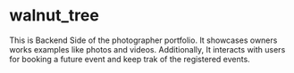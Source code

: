 # walnut_tree
This is Backend Side of the photographer portfolio. It showcases owners works examples like photos and videos. Additionally, It interacts with users for booking a future event and keep trak of the registered events.
